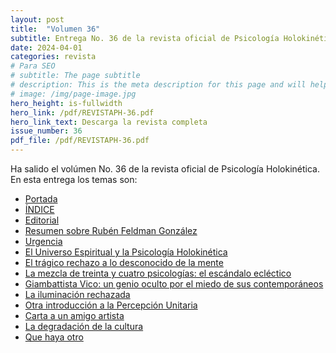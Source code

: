 ```yaml
---
layout: post
title:  "Volumen 36"
subtitle: Entrega No. 36 de la revista oficial de Psicología Holokinética
date: 2024-04-01
categories: revista
# Para SEO
# subtitle: The page subtitle
# description: This is the meta description for this page and will help it appear in search engines
# image: /img/page-image.jpg
hero_height: is-fullwidth
hero_link: /pdf/REVISTAPH-36.pdf
hero_link_text: Descarga la revista completa
issue_number: 36
pdf_file: /pdf/REVISTAPH-36.pdf
---
```


Ha salido el volúmen No. 36 de la revista oficial de Psicología Holokinética. 
En esta entrega los temas son:


- [Portada](/pdf/REVISTAPH-36.pdf#page=1)
- [ÍNDICE](/pdf/REVISTAPH-36.pdf#page=3)
- [Editorial](/pdf/REVISTAPH-36.pdf#page=4)
- [Resumen sobre Rubén Feldman González](/pdf/REVISTAPH-36.pdf#page=5)
- [Urgencia](/pdf/REVISTAPH-36.pdf#page=7)
- [El Universo Espiritual y la Psicología Holokinética](/pdf/REVISTAPH-36.pdf#page=10)
- [El trágico rechazo a lo desconocido de la mente](/pdf/REVISTAPH-36.pdf#page=12)
- [La mezcla de treinta y cuatro psicologías: el escándalo ecléctico](/pdf/REVISTAPH-36.pdf#page=13)
- [Giambattista Vico: un genio oculto por el miedo de sus contemporáneos](/pdf/REVISTAPH-36.pdf#page=15)
- [La iluminación rechazada](/pdf/REVISTAPH-36.pdf#page=18)
- [Otra introducción a la Percepción Unitaria](/pdf/REVISTAPH-36.pdf#page=19)
- [Carta a un amigo artista](/pdf/REVISTAPH-36.pdf#page=37)
- [La degradación de la cultura](/pdf/REVISTAPH-36.pdf#page=40)
- [Que haya otro](/pdf/REVISTAPH-36.pdf#page=43)
